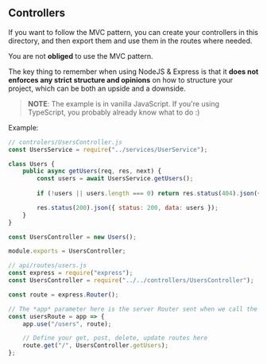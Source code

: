 ## Controllers

If you want to follow the MVC pattern, you can create your controllers in this directory, and then export them and use them in the routes where needed.

You are not **obliged** to use the MVC pattern.

The key thing to remember when using NodeJS & Express is that it **does not enforces any strict structure and opinions** on how to structure your project, which can be both an upside and a downside.

> **NOTE**: The example is in vanilla JavaScript. If you're using TypeScript, you probably already know what to do :)

Example:
```js
// controlers/UsersController.js
const UsersService = require("../services/UserService");

class Users {
    public async getUsers(req, res, next) {
        const users = await UsersService.getUsers();
        
        if (!users || users.length === 0) return res.status(404).json({ status: 404, error: "No users found." });

        res.status(200).json({ status: 200, data: users });
    }
}

const UsersController = new Users();

module.exports = UsersController;

// api/routes/users.js
const express = require("express");
const UsersController = require("../../controllers/UsersController");

const route = express.Router();

// The *app* parameter here is the server Router sent when we call the route function in our api/index.js file
const usersRoute = app => {
    app.use("/users", route);

    // Define your get, post, delete, update routes here
    route.get("/", UsersController.getUsers);
};
```